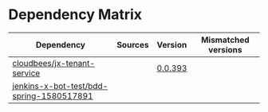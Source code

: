 # Dependency Matrix

Dependency | Sources | Version | Mismatched versions
---------- | ------- | ------- | -------------------
[cloudbees/jx-tenant-service](https://github.com/cloudbees/jx-tenant-service) |  | [0.0.393](https://github.com/cloudbees/jx-tenant-service/releases/tag/v0.0.393) | 
[jenkins-x-bot-test/bdd-spring-1580517891](https://github.com/jenkins-x-bot-test/bdd-spring-1580517891.git) |  | []() | 
